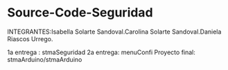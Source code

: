 # Source-Code-Seguridad

INTEGRANTES:Isabella Solarte Sandoval.Carolina Solarte  Sandoval.Daniela Riascos Urrego.

  1a entrega : stmaSeguridad
  2a entrega: menuConfi
  Proyecto final: stmaArduino/stmaArduino

